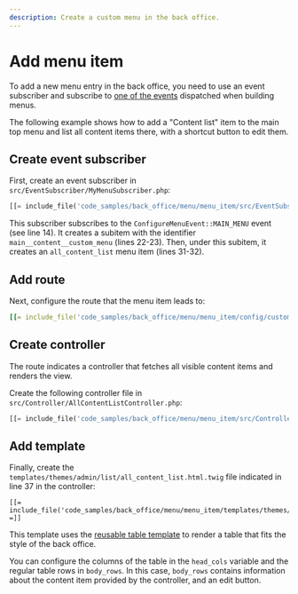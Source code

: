```yaml
---
description: Create a custom menu in the back office.
---
```


# Add menu item

To add a new menu entry in the back office, you need to use an event subscriber and subscribe to [one of the events](back_office_menus.md#menu-events) dispatched when building menus.

The following example shows how to add a "Content list" item to the main top menu and list all content items there, with a shortcut button to edit them.

## Create event subscriber

First, create an event subscriber in `src/EventSubscriber/MyMenuSubscriber.php`:

``` php hl_lines="14 22-23 31-32"
[[= include_file('code_samples/back_office/menu/menu_item/src/EventSubscriber/MyMenuSubscriber.php', 0, 43) =]][[= include_file('code_samples/back_office/menu/menu_item/src/EventSubscriber/MyMenuSubscriber.php', 48, 50) =]]
```

This subscriber subscribes to the `ConfigureMenuEvent::MAIN_MENU` event (see line 14).
It creates a subitem with the identifier `main__content__custom_menu` (lines 22-23).
Then, under this subitem, it creates an `all_content_list` menu item (lines 31-32).

## Add route

Next, configure the route that the menu item leads to:

``` yaml
[[= include_file('code_samples/back_office/menu/menu_item/config/custom_routes.yaml') =]]
```

## Create controller

The route indicates a controller that fetches all visible content items and renders the view.

Create the following controller file in `src/Controller/AllContentListController.php`:

``` php
[[= include_file('code_samples/back_office/menu/menu_item/src/Controller/AllContentListController.php') =]]
```

## Add template

Finally, create the `templates/themes/admin/list/all_content_list.html.twig` file indicated in line 37 in the controller:

``` html+twig hl_lines="35-42 46 48-54 56"
[[= include_file('code_samples/back_office/menu/menu_item/templates/themes/admin/all_content_list.html.twig') =]]
```

This template uses the [reusable table template](reusable_components.md#tables) to render a table that fits the style of the back office.

You can configure the columns of the table in the `head_cols` variable and the regular table rows in `body_rows`.
In this case, `body_rows` contains information about the content item provided by the controller, and an edit button.
